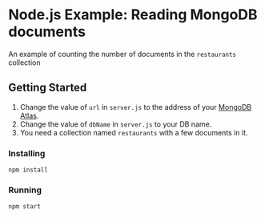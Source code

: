 # Node.js Example: Reading MongoDB documents
An example of counting the number of documents in the `restaurants` collection

## Getting Started
1. Change the value of  `url` in `server.js` to the address of your [MongoDB Atlas](http://clould.mongodb.com).
2. Change the value of  `dbName` in `server.js` to your DB name.
3. You need a collection named `restaurants` with a few documents in it.

### Installing
```
npm install
```
### Running
```
npm start
```
